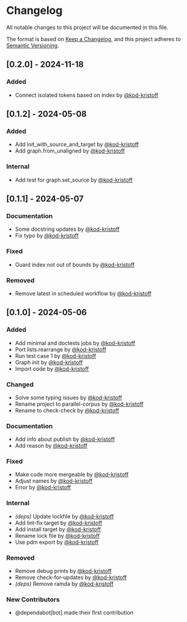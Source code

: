 # Changelog

All notable changes to this project will be documented in this file.

The format is based on [Keep a Changelog](https://keepachangelog.com/en/1.1.0/),
and this project adheres to [Semantic Versioning](https://semver.org/spec/v2.0.0.html).

## [0.2.0] - 2024-11-18

### Added

- Connect isolated tokens based on index by [@kod-kristoff](https://github.com/kod-kristoff)

## [0.1.2] - 2024-05-08

### Added

- Add init_with_source_and_target by [@kod-kristoff](https://github.com/kod-kristoff)
- Add graph.from_unaligned by [@kod-kristoff](https://github.com/kod-kristoff)

### Internal

- Add test for graph.set_source by [@kod-kristoff](https://github.com/kod-kristoff)

## [0.1.1] - 2024-05-07

### Documentation

- Some docstring updates by [@kod-kristoff](https://github.com/kod-kristoff)
- Fix typo by [@kod-kristoff](https://github.com/kod-kristoff)

### Fixed

- Guard index not out of bounds by [@kod-kristoff](https://github.com/kod-kristoff)

### Removed

- Remove latest in scheduled workflow by [@kod-kristoff](https://github.com/kod-kristoff)

## [0.1.0] - 2024-05-06

### Added

- Add minimal and doctests jobs by [@kod-kristoff](https://github.com/kod-kristoff)
- Port lists.rearrange by [@kod-kristoff](https://github.com/kod-kristoff)
- Run test case 1 by [@kod-kristoff](https://github.com/kod-kristoff)
- Graph init by [@kod-kristoff](https://github.com/kod-kristoff)
- Import code by [@kod-kristoff](https://github.com/kod-kristoff)

### Changed

- Solve some typing issues by [@kod-kristoff](https://github.com/kod-kristoff)
- Rename project to parallel-corpus by [@kod-kristoff](https://github.com/kod-kristoff)
- Rename to check-check by [@kod-kristoff](https://github.com/kod-kristoff)

### Documentation

- Add info about publish by [@kod-kristoff](https://github.com/kod-kristoff)
- Add reason by [@kod-kristoff](https://github.com/kod-kristoff)

### Fixed

- Make code more mergeable by [@kod-kristoff](https://github.com/kod-kristoff)
- Adjust names by [@kod-kristoff](https://github.com/kod-kristoff)
- Error by [@kod-kristoff](https://github.com/kod-kristoff)

### Internal

- *(deps)* Update lockfile by [@kod-kristoff](https://github.com/kod-kristoff)
- Add lint-fix target by [@kod-kristoff](https://github.com/kod-kristoff)
- Add install target by [@kod-kristoff](https://github.com/kod-kristoff)
- Rename lock file by [@kod-kristoff](https://github.com/kod-kristoff)
- Use pdm export by [@kod-kristoff](https://github.com/kod-kristoff)

### Removed

- Remove debug prints by [@kod-kristoff](https://github.com/kod-kristoff)
- Remove check-for-updates by [@kod-kristoff](https://github.com/kod-kristoff)
- *(deps)* Remove ramda by [@kod-kristoff](https://github.com/kod-kristoff)

### New Contributors
* @dependabot[bot] made their first contribution
<!-- generated by git-cliff -->
